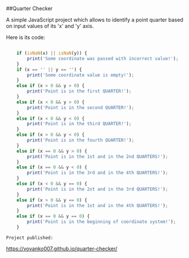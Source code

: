 ##Quarter Checker 

A simple JavaScript project which allows 
to identify a point quarter based on
input values of its 'x' and 'y' axis.</span> 

Here is its code:

``` Javascript

    if (isNaN(x) || isNaN(y)) {
        print('Some coordinate was passed with incorrect value!');
    }
    if (x == '' || y == '') {
        print('Some coordinate value is empty!');   
    }
    else if (x > 0 && y > 0) {
        print('Point is in the first QUARTER!');
    }
    else if (x < 0 && y > 0) {
        print('Point is in the second QUARTER!');
    }
    else if (x < 0 && y < 0) {
        print('Point is in the third QUARTER!');
    }
    else if (x > 0 && y < 0) {
        print('Point is in the fourth QUARTER!');
    }
    else if (x == 0 && y > 0) {
        print('Point is in the 1st and in the 2nd QUARTERS!');
    }
    else if (x == 0 && y < 0) {
        print('Point is in the 3rd and in the 4th QUARTERS!');
    }
    else if (x < 0 && y == 0) {
        print('Point is in the 2st and in the 3rd QUARTERS!');
    }
    else if (x > 0 && y == 0) {
        print('Point is in the 1st and in the 4th QUARTERS!');
    }
    else if (x == 0 && y == 0) {
        print('Point is in the beginning of coordinate system!');
    }
  ```
    Project published: 
    
 https://vovanko007.github.io/quarter-checker/